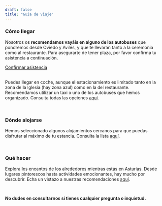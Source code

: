 ```yaml
---
draft: false
title: "Guía de viaje"
---
```


### Cómo llegar

Nosotros os **recomendamos vayáis en alguno de los autobuses** que pondremos desde Oviedo y Avilés, y que te llevarán tanto a la ceremonia como al restaurante. Para asegurarte de tener plaza, por favor confirma tu asistencia a continuación.

<section class="button-container">
    <a href="https://docs.google.com/forms/d/e/1FAIpQLScq2pP8ATJLhpKHwHeiGDF7o2PFuoBEDatHrdL6Gm-oMKghQQ/viewform" target="_blank" class="button">Confirmar asistencia</a>
</section>

<br>

Puedes llegar en coche, aunque el estacionamiento es limitado tanto en la zona de la Iglesia (hay zona azul) como en la del restaurante. Recomendamos utilizar un taxi o uno de los autobuses que hemos organizado. Consulta todas las opciones [aquí](/travel).




<br>

### Dónde alojarse

Hemos seleccionado algunos alojamientos cercanos para que puedas disfrutar al máximo de tu estancia. Consulta la lista [aquí](/accommodation).

<br>

### Qué hacer

Explora los encantos de los alrededores mientras estás en Asturias. Desde lugares pintorescos hasta actividades emocionantes, hay mucho por descubrir. Echa un vistazo a nuestras recomendaciones [aquí](/plans).

<br>

**No dudes en consultarnos si tienes cualquier pregunta o inquietud.**
